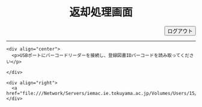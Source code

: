 <html><head>
    <meta http-equiv="content-type" content="text/html; charset=utf-8">
    <title>Return (Book Management)</title>
    <script language="JavaScript">
    <!--
            //指定のページに移動
    function loc1() {
location.href = "file:///Network/Servers/iemac.ie.tokuyama.ac.jp/Volumes/Users/15/i15kasibe/_CreativePractice_/MainPage/Lend/lendSuccess/LendSuccess.html";
    }
            //タイマーをセット
    function tm1(){
        tm = setTimeout("loc()",5000);
    }
    //-->
    </script>
  </head>

  <body onLoad="tm1()">
    <div align="center">
      <h1>返却処理画面</h1>
    </div>  
    <div align="right">
      <input type="submit" value="ログアウト" onclick="logOut()">
    </div>
    <script>
      function logOut(){
      location.href = "file:///Network/Servers/iemac.ie.tokuyama.ac.jp/Volumes/Users/15/i15kasibe/_CreativePractice_/login.html";      
      }
    </script>
    <hr>
    
    <div align="center">
      <p>USBポートにバーコードリーダーを接続し、登録図書IDバーコードを読み取ってください</p>
<!--
<form action="#" name="form1">
<input type="text" name="field1" size="8"> パターン1<br>
<input type="text" name="field2" size="18"> パターン2
</form>
 -->     
    </div>
    
    <div align="right">
      <a href="file:///Network/Servers/iemac.ie.tokuyama.ac.jp/Volumes/Users/15/i15kasibe/_CreativePractice_/MainPage/mainpage.html">_Back_To_Home_</a>
    </div>

  



</body></html>
